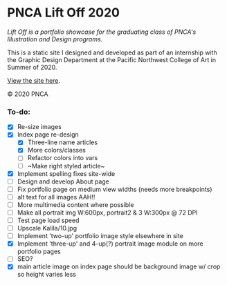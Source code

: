 # PNCA Lift Off 2020

*Lift Off is a portfolio showcase for the graduating class of PNCA's Illustration and Design programs.*

This is a static site I designed and developed as part of an internship with the Graphic Design Department at the Pacific Northwest College of Art in Summer of 2020.

[View the site here](http://liftoffpnca.com).

&copy; 2020 PNCA



### To-do:

- [x] Re-size images
- [x] Index page re-design
  - [x] Three-line name articles
  - [x] More colors/classes
  - [ ] Refactor colors into vars
  - [ ] ~Make right styled article~
- [x] Implement spelling fixes site-wide
- [ ] Design and develop About page
- [ ] Fix portfolio page on medium view widths (needs more breakpoints)
- [ ] alt text for all images AAH!!
- [ ] More multimedia content where possible
- [ ] Make all portrait img W:600px, portrait2 & 3 W:300px @ 72 DPI
- [ ] Test page load speed
- [ ] Upscale Kalila/10.jpg
- [ ] Implement 'two-up' portfolio image style elsewhere in site
- [x] Implement 'three-up' and 4-up(?) portrait image module on more portfolio pages
- [ ] SEO?
- [x] main article image on index page should be background image w/ crop so height varies less
